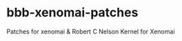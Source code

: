 bbb-xenomai-patches
===================

Patches for xenomai &amp; Robert C Nelson Kernel for Xenomai
